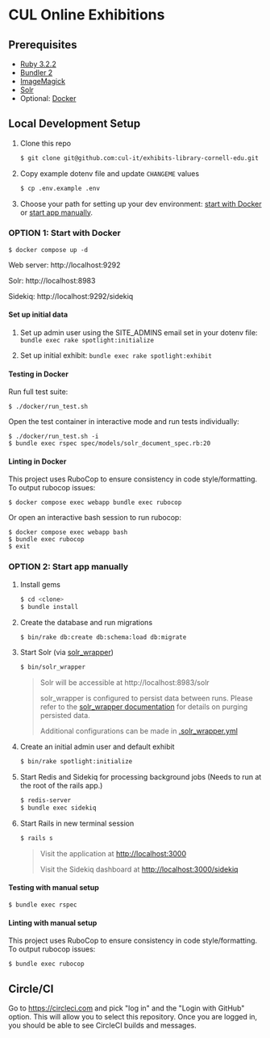 # CUL Online Exhibitions

## Prerequisites

* [Ruby 3.2.2](https://www.ruby-lang.org/en/documentation/installation/)
* [Bundler 2](https://bundler.io/)
* [ImageMagick](https://imagemagick.org/script/download.php)
* [Solr](https://solr.apache.org/guide/solr/latest/deployment-guide/installing-solr.html)
* Optional: [Docker](https://docs.docker.com/get-docker/)

## Local Development Setup

1. Clone this repo
   ```sh
   $ git clone git@github.com:cul-it/exhibits-library-cornell-edu.git
   ```

1. Copy example dotenv file and update `CHANGEME` values
   ```sh
   $ cp .env.example .env
   ```

1. Choose your path for setting up your dev environment: [start with Docker](#option-1-start-with-docker) or [start app manually](#option-2-start-app-manually).

### OPTION 1: Start with Docker

```
$ docker compose up -d
```

Web server: http://localhost:9292

Solr: http://localhost:8983

Sidekiq: http://localhost:9292/sidekiq

#### Set up initial data

1. Set up admin user using the SITE_ADMINS email set in your dotenv file: `bundle exec rake spotlight:initialize`

1. Set up initial exhibit: `bundle exec rake spotlight:exhibit`

#### Testing in Docker

Run full test suite:
```
$ ./docker/run_test.sh
```

Open the test container in interactive mode and run tests individually:

```
$ ./docker/run_test.sh -i
$ bundle exec rspec spec/models/solr_document_spec.rb:20
```

#### Linting in Docker

This project uses RuboCop to ensure consistency in code style/formatting. To output rubocop issues:

```
$ docker compose exec webapp bundle exec rubocop
```

Or open an interactive bash session to run rubocop:

```
$ docker compose exec webapp bash
$ bundle exec rubocop
$ exit
```

### OPTION 2: Start app manually

1. Install gems
   ```sh
   $ cd <clone>
   $ bundle install
   ```

1. Create the database and run migrations
   ```sh
   $ bin/rake db:create db:schema:load db:migrate
   ```

1. Start Solr (via [solr_wrapper](https://github.com/cbeer/solr_wrapper))
   ```sh
   $ bin/solr_wrapper
   ```
   > Solr will be accessible at http://localhost:8983/solr
   >
   > solr_wrapper is configured to persist data between runs. Please refer to the [solr_wrapper documentation](https://github.com/cbeer/solr_wrapper#cleaning-your-repository-from-the-command-line) for details on purging persisted data.
   >
   > Additional configurations can be made in [.solr_wrapper.yml](.solr_wrapper.yml)

1. Create an initial admin user and default exhibit
   ```sh
   $ bin/rake spotlight:initialize
   ```

1. Start Redis and Sidekiq for processing background jobs (Needs to run at the root of the rails app.)
   ```sh
   $ redis-server
   $ bundle exec sidekiq
   ```

1. Start Rails in new terminal session
   ```sh
   $ rails s
   ```
   > Visit the application at [http://localhost:3000](http://localhost:3000)
   >
   > Visit the Sidekiq dashboard at [http://localhost:3000/sidekiq](http://localhost:3000/sidekiq)

#### Testing with manual setup

```
$ bundle exec rspec
```

#### Linting with manual setup

This project uses RuboCop to ensure consistency in code style/formatting. To output rubocop issues:

```
$ bundle exec rubocop
```

## Circle/CI
Go to https://circleci.com and pick "log in" and the "Login with GitHub" option.  This will allow you to select this repository.  Once you are logged in, you should be able to see CircleCI builds and messages.   
